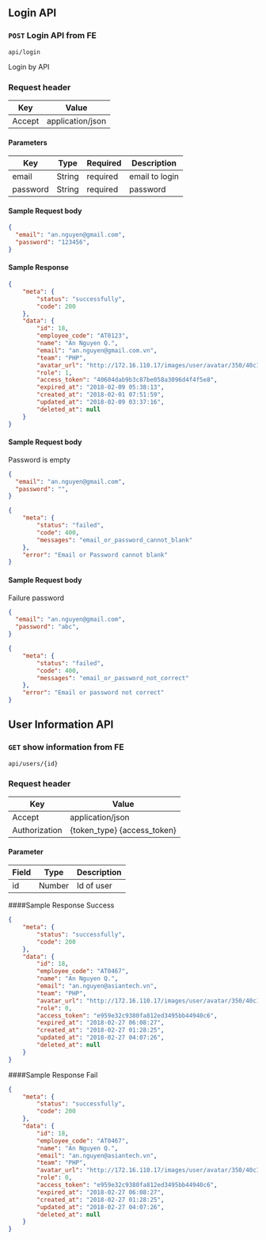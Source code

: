 ## Login API

### `POST` Login API from FE
```
api/login
```
Login by API

### Request header
|Key|Value|
|---|---|
| Accept | application/json |

#### Parameters
| Key | Type | Required | Description |
|---|---|---|---|
| email | String | required | email to login |
| password | String | required | password |

#### Sample Request body
```json
{
  "email": "an.nguyen@gmail.com",
  "password": "123456",
}
```

#### Sample Response
```json
{
    "meta": {
        "status": "successfully",
        "code": 200
    },
    "data": {
        "id": 18,
        "employee_code": "AT0123",
        "name": "An Nguyen Q.",
        "email": "an.nguyen@gmail.com.vn",
        "team": "PHP",
        "avatar_url": "http://172.16.110.17/images/user/avatar/350/40c1fc7286.png",
        "role": 1,
        "access_token": "40604dab9b3c87be058a3096d4f4f5e8",
        "expired_at": "2018-02-09 05:38:13",
        "created_at": "2018-02-01 07:51:59",
        "updated_at": "2018-02-09 03:37:16",
        "deleted_at": null
    }
}
```
#### Sample Request body
Password is empty
```json
{
  "email": "an.nguyen@gmail.com",
  "password": "",
}
```

```json
{
    "meta": {
        "status": "failed",
        "code": 400,
        "messages": "email_or_password_cannot_blank"
    },
    "error": "Email or Password cannot blank"
}
```
#### Sample Request body
Failure password 
```json
{
  "email": "an.nguyen@gmail.com",
  "password": "abc",
}
```
```json
{
    "meta": {
        "status": "failed",
        "code": 400,
        "messages": "email_or_password_not_correct"
    },
    "error": "Email or password not correct"
}
```

## User Information API
### `GET` show information from FE
```
api/users/{id}
```
### Request header
|Key|Value|
|---|---|
| Accept | application/json |
|Authorization|{token_type} {access_token}|

#### Parameter
| Field | Type | Description |
|-------|------|-------------|
| id | Number | Id of user |

####Sample Response Success
```json
{
    "meta": {
        "status": "successfully",
        "code": 200
    },
    "data": {
        "id": 18,
        "employee_code": "AT0467",
        "name": "An Nguyen Q.",
        "email": "an.nguyen@asiantech.vn",
        "team": "PHP",
        "avatar_url": "http://172.16.110.17/images/user/avatar/350/40c1fc7286.png",
        "role": 0,
        "access_token": "e959e32c9380fa812ed3495bb44940c6",
        "expired_at": "2018-02-27 06:08:27",
        "created_at": "2018-02-27 01:28:25",
        "updated_at": "2018-02-27 04:07:26",
        "deleted_at": null
    }
}
```
####Sample Response Fail
```json
{
    "meta": {
        "status": "successfully",
        "code": 200
    },
    "data": {
        "id": 18,
        "employee_code": "AT0467",
        "name": "An Nguyen Q.",
        "email": "an.nguyen@asiantech.vn",
        "team": "PHP",
        "avatar_url": "http://172.16.110.17/images/user/avatar/350/40c1fc7286.png",
        "role": 0,
        "access_token": "e959e32c9380fa812ed3495bb44940c6",
        "expired_at": "2018-02-27 06:08:27",
        "created_at": "2018-02-27 01:28:25",
        "updated_at": "2018-02-27 04:07:26",
        "deleted_at": null
    }
}
```